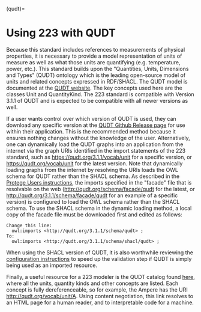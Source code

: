(qudt)=
# Using 223 with QUDT

Because this standard includes references to measurements of physical properties, it is necessary to provide a model representation of units of measure as well as what those units are quantifying (e.g. temperature, power, etc.). This standard builds upon the "Quantities, Units, Dimensions and Types" (QUDT) ontology which is the leading open-source model of units and related concepts expressed in RDF/SHACL. The QUDT model is documented at the [QUDT website](https://qudt.org). The key concepts used here are the classes Unit and QuantityKind. The 223 standard is compatible with Version 3.1.1 of QUDT and is expected to be compatible with 
all newer versions as well. 

If a user wants control over which version of QUDT is used, they can download any specific version at the
[QUDT Github Release page](https://github.com/qudt/qudt-public-repo/releases) for use within their 
application. This is the recommended method because it ensures nothing changes without the knowledge of the 
user. Alternatively, one can dynamically load the QUDT graphs into an application from the internet via the 
graph URIs identified in the import statements of the 223 standard, such as https://qudt.org/3.1.1/vocab/unit 
for a specific version, or https://qudt.org/vocab/unit for the latest version. 
Note that dynamically loading graphs from the internet by resolving the URIs loads the OWL schema 
for QUDT rather than the SHACL schema. As described in the 
[Protege Users instructions](https://github.com/qudt/qudt-public-repo#protege-users), the imports
specified in the "facade" file that is resolvable on the web (http://qudt.org/schema/facade/qudt for the latest, or http://qudt.org/3.1.1/schema/facade/qudt for an example of a specific version) is configured to load the OWL schema rather than the SHACL schema. To use the SHACL schema in the dynamic loading method, a local copy of the facade file must be downloaded first and edited as follows:
```
Change this line:
  owl:imports <http://qudt.org/3.1.1/schema/qudt> ;  
To:
  owl:imports <http://qudt.org/3.1.1/schema/shacl/qudt> ;
```

When using the SHACL version of QUDT, it is also worthwhile reviewing the [configuration instructions](https://github.com/qudt/qudt-public-repo#configuration-for-qudt-users-versus-qudt-developers) to speed up the validation step if QUDT is simply being used
as an imported resource.

Finally, a useful resource for a 223 modeler is the QUDT catalog found [here](https://www.qudt.org/2.1/catalog/qudt-catalog.html), where all the units, quantity kinds and other concepts are listed. Each concept is fully dereferenceable, so for example, the Ampere has the URI http://qudt.org/vocab/unit/A. Using content negotiation, this link resolves to an HTML page for a human reader, and to interpretable code for a machine.